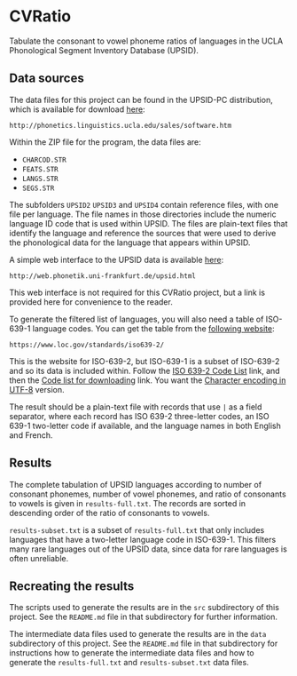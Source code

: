# CVRatio

Tabulate the consonant to vowel phoneme ratios of languages in the UCLA Phonological Segment Inventory Database (UPSID).

## Data sources

The data files for this project can be found in the UPSID-PC distribution, which is available for download [here](http://phonetics.linguistics.ucla.edu/sales/software.htm):

    http://phonetics.linguistics.ucla.edu/sales/software.htm

Within the ZIP file for the program, the data files are:

- `CHARCOD.STR`
- `FEATS.STR`
- `LANGS.STR`
- `SEGS.STR`

The subfolders `UPSID2` `UPSID3` and `UPSID4` contain reference files, with one file per language.  The file names in those directories include the numeric language ID code that is used within UPSID.  The files are plain-text files that identify the language and reference the sources that were used to derive the phonological data for the language that appears within UPSID.

A simple web interface to the UPSID data is available [here](http://web.phonetik.uni-frankfurt.de/upsid.html):

    http://web.phonetik.uni-frankfurt.de/upsid.html

This web interface is not required for this CVRatio project, but a link is provided here for convenience to the reader.

To generate the filtered list of languages, you will also need a table of ISO-639-1 language codes.  You can get the table from the [following website](https://www.loc.gov/standards/iso639-2/):

    https://www.loc.gov/standards/iso639-2/

This is the website for ISO-639-2, but ISO-639-1 is a subset of ISO-639-2 and so its data is included within.  Follow the [ISO 639-2 Code List](https://www.loc.gov/standards/iso639-2/langhome.html) link, and then the [Code list for downloading](https://www.loc.gov/standards/iso639-2/ascii_8bits.html) link.  You want the [Character encoding in UTF-8](https://www.loc.gov/standards/iso639-2/ISO-639-2_utf-8.txt) version.

The result should be a plain-text file with records that use `|` as a field separator, where each record has ISO 639-2 three-letter codes, an ISO 639-1 two-letter code if available, and the language names in both English and French.

## Results

The complete tabulation of UPSID languages according to number of consonant phonemes, number of vowel phonemes, and ratio of consonants to vowels is given in `results-full.txt`.  The records are sorted in descending order of the ratio of consonants to vowels.

`results-subset.txt` is a subset of `results-full.txt` that only includes languages that have a two-letter language code in ISO-639-1.  This filters many rare languages out of the UPSID data, since data for rare languages is often unreliable.

## Recreating the results

The scripts used to generate the results are in the `src` subdirectory of this project.  See the `README.md` file in that subdirectory for further information.

The intermediate data files used to generate the results are in the `data` subdirectory of this project.  See the `README.md` file in that subdirectory for instructions how to generate the intermediate data files and how to generate the `results-full.txt` and `results-subset.txt` data files.
